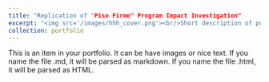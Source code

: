 ```yaml
---
title: "Replication of "Piso Firme" Program Impact Investigation"
excerpt: "<img src='/images/hhh_cover.png'><br/>Short description of portfolio item number 2"
collection: portfolio
---
```


This is an item in your portfolio. It can be have images or nice text. If you name the file .md, it will be parsed as markdown. If you name the file .html, it will be parsed as HTML. 
